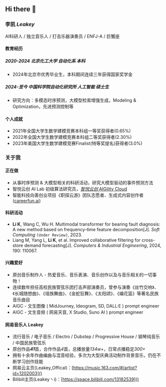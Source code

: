 ## Hi there 👋

<!--
**Leakey-AI/Leakey-AI** is a ✨ _special_ ✨ repository because its `README.md` (this file) appears on your GitHub profile.

Here are some ideas to get you started:

- 🔭 I’m currently working on ...
- 🌱 I’m currently learning ...
- 👯 I’m looking to collaborate on ...
- 🤔 I’m looking for help with ...
- 💬 Ask me about ...
- 📫 How to reach me: ...
- 😄 Pronouns: ...
- ⚡ Fun fact: ...
-->

### 李凯 $Leakey$
AI科研人 / 独立音乐人 / 打击乐器演奏员 / ENFJ-A / 巨蟹座
#### 教育经历
##### 2020-2024 北京化工大学 自动化系 本科
- 2024年北京市优秀毕业生，本科期间连续三年获得国家奖学金
##### 2024-至今 中国科学院自动化研究所 人工智能 硕士生
- 研究方向：多模态时序预测，大模型检索增强生成，Modeling & Optimization，先进预测控制等
#### 个人成就
- 2021年全国大学生数学建模竞赛本科组一等奖获得者(0.65%)
- 2022年全国大学生数学建模竞赛本科组二等奖获得者(2.30%)
- 2023年美国大学生数学建模竞赛Finalist(特等奖提名)获得者(3.0%)
### 关于我
#### 正在做
- 从事时序预测 & 大模型相关的科研活动，研究大模型驱动的事件预测方法
- 智悦云创 AI Lab 初级算法研究员，[_智悦云创_ AIGility Cloud](https://www.baidu.com/link?url=c6_JgSCCh7Ug6j80bV4PNO2iYpiR0Z8jVHHN84GgG4kF6TcETPwRryKPOUvavyJe&wd=&eqid=87ef9571001661a40000000366725291)
- 智能科技向善创业项目《职探云游》团队志愿者、生成式内容创作者([careerfun.ai]())
#### 科研活动
- **Li K**, Wang C, Wu H. Multimodal transformer for bearing fault diagnosis: A new method based on frequency-time feature decomposition[J]. *Soft Computing* `(Under Review)`, 2023.
- Liang M, Yang L, **Li K**, et al. Improved collaborative filtering for cross-store demand forecasting[J]. *Computers & Industrial Engineering*, 2024, 190: 110067.
#### 兴趣爱好
- 原创音乐制作人 - 热爱音乐、音乐表演、音乐创作以及与音乐相关的一切事物！
- 连续数年担任高校民族管弦乐团打击声部演奏员，曾参与演奏《丝竹交响》、《长城随想曲》、《瑶族舞曲》、《金蛇狂舞》、《太阳颂》、《编花篮》等著名民族音乐曲目
- AIGC - 文生图像 ( MidJourney, Ideogram, SD, DALL·E ) prompt engineer
- AIGC - 文生音频 ( 网易天音, X Studio, Suno AI ) prompt engineer
#### 网易音乐人 Leakey
- 流行音乐 / 电子音乐 / Electro / Dubstep / Progressive House / 钢琴纯音乐 / 中国民族管弦乐
- 原创作品***41***首，合作作品*4*首，总播放量*134w+*，日常点播稳定*300+*
- 拥有十余年作曲编曲与混音经验，多次为大型庆典活动制作背景音乐，仍在不断学习创作技能
- 网易云主页(Leakey_Offical)：[https://music.163.com/#/artist?id=1202003]()
- Bilibili主页(Leakey丶i)：[https://space.bilibili.com/13182539]()
